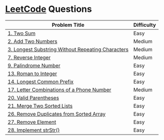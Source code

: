 # [LeetCode](https://leetcode.com/) Questions

| Problem Title | Difficulty |
|      ---      |    ----    |
| [1. Two Sum](https://leetcode.com/problems/two-sum/)| Easy|
| [2. Add Two Numbers](https://leetcode.com/problems/add-two-numbers/)| Medium|
| [3. Longest Substring Without Repeating Characters](https://leetcode.com/problems/longest-substring-without-repeating-characters/)| Medium |
| [7. Reverse Integer](https://leetcode.com/problems/reverse-integer/)| Medium |
| [9. Palindrome Number](https://leetcode.com/problems/palindrome-number/)| Easy |
| [13. Roman to Integer](https://leetcode.com/problems/roman-to-integer/)| Easy |
| [14. Longest Common Prefix](https://leetcode.com/problems/longest-common-prefix/)| Easy |
| [17. Letter Combinations of a Phone Number](https://leetcode.com/problems/letter-combinations-of-a-phone-number/)| Medium |
| [20. Valid Parentheses](https://leetcode.com/problems/valid-parentheses/)| Easy |
| [21. Merge Two Sorted Lists](https://leetcode.com/problems/merge-two-sorted-lists/)| Easy |
| [26. Remove Duplicates from Sorted Array](https://leetcode.com/problems/remove-duplicates-from-sorted-array/)| Easy |
| [27. Remove Element](https://leetcode.com/problems/remove-element/)| Easy |
| [28. Implement strStr()](https://leetcode.com/problems/implement-strstr/)| Easy |
